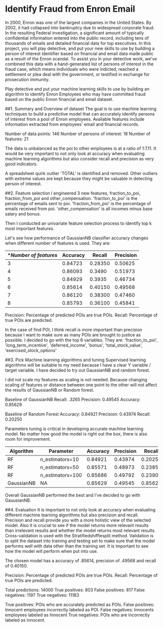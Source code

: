 # Identify Fraud from Enron Email
In 2000, Enron was one of the largest companies in the United States. By 2002, it had collapsed into bankruptcy due to widespread corporate fraud. In the resulting Federal investigation, a significant amount of typically confidential information entered into the public record, including tens of thousands of emails and detailed financial data for top executives. In this project, you will play detective, and put your new skills to use by building a person of interest identifier based on financial and email data made public as a result of the Enron scandal. To assist you in your detective work, we've combined this data with a hand-generated list of persons of interest in the fraud case, which means individuals who were indicted, reached a settlement or plea deal with the government, or testified in exchange for prosecution immunity.

Play detective and put your machine learning skills to use by building an algorithm to identify Enron Employees who may have committed fraud based on the public Enron financial and email dataset.

##1. Summary and Overview of dataset
The goal is to use machine learning techniques to build a predictive model that can accurately identify persons of interest from a pool of Enron employees. Available features include information extracted from
employees' email and financial records.

Number of data points: 146
Number of persons of interest: 18
Number of features: 21

The data is unbalanced as the poi to other employees is at a ratio of 1:7.11. It would be very important to not only look at accuracy when evaluating machine learning algorithms but also consider recall and precision as very good indicators.

A spreadsheet quirk outlier 'TOTAL' is identified and removed. Other outliers with extreme values are kept because they might be valuable in detecting person of interest.

##2. Feature selection
I engineered 3 new features, fraction_to_poi, fraction_from_poi and other_compensation.
'fraction_to_poi' is the percentage of emails sent to poi.
'fraction_from_poi' is the percentage of emails received from poi.
'other_compensation' is all incomes minus base salary and bonus.

Then I conducted an univariate feature selection process to identify top k most important features.

Let's see how performance of GaussianNB classifier accuracy changes when different number of features is used.
They are:


**Number of features* | **Accuracy** | **Recall** | **Precision**
--------------------- | ------------ | ---------- | -------------
3 | 0.84723 | 0.28350 | 0.50625
4 | 0.86093 | 0.3490 | 0.51973
5 | 0.84929 | 0.3935 | 0.46734
6 | 0.85614 | 0.40150 | 0.49568
7 | 0.86120 | 0.38300 | 0.47460
8 | 0.85793 | 0.36100 | 0.45841

Precision: Percentage of predicted POIs are true POIs.
Recall: Percentage of true POIs are predicted.

In the case of find POI, I think recall is more important than precision because I want to make sure as many POIs are brought to justice as possible. I decided to go with the top 6 variables.
They are: 'fraction_to_poi', 'long_term_incentive', 'deferred_income', 'bonus', 'total_stock_value', 'exercised_stock_options'

##3. Pick Machine learning algorithms and tuning
Supervised learning algorithms will be suitable to my need because I have a clear Y variable / target variable. I have decided to try out GaussianNB and random forest.

I did not scale my features as scaling is not needed. Because changing scaling of features or distance between one point to the other will not affect the results of GaussianNB or Random forest.

Baseline of GaussianNB
Recall: .3265
Precision: 0.49545
Accuracy: 0.85629

Baseline of Random Forest
Accuracy: 0.84921
Precision: 0.43974
Recall: 0.20250

Parameters tuning is critical in developing accurate machine learning model. No matter how good the model is right out the box, there is also room for improvement.

**Algorithm** | **Parameter** | **Accuracy** | **Precision** | **Recall**
------------- | ------------- | ------------ | ------------- | ----------
RF | n_estimators=10 | 0.84921 | 0.43974 | 0.20250
RF | n_estimators=50 | 0.85571 | 0.48973 | 0.23850
RF | n_estimators=100 | 0.85686 | 0.49792 | 0.23900
GaussianNB | NA | 0.85629 | 0.49545 | 0.85629

Overall GaussianNB performed the best and I've decided to go with GauusianNB.

##4. Evaluation
It is important to not only look at accuracy when evaluating different machine learning algorithms but also precision and recall. Precision and recall provide you with a more holistic view of the selected model. Also it is crucial to see if the model returns more relevant results than irrelevant results and whether the model returns most relevant results.
Cross-validation is used with the Stratifiedshifflesplit method. Validation is to split the dataset into training and testing set to make sure that the model performs well with data other than the training set. It is important to see how the model will perform when put into use.

The chosen model has a accuracy of .85614, precision of .49568 and recall of 0.40150.

Precision: Percentage of predicted POIs are true POIs.
Recall: Percentage of true POIs are predicted.

Total predictions: 14000	True positives:  803	False positives:  817	False negatives: 1197	True negatives: 11183

True positives: POIs who are accurately predicted as POIs.
False positives: Innocent employees incorrectly labeled as POI.
False negatives: Innocents employees labeled as Innocent
True negatives: POIs who are incorrectly labeled as innocent.
